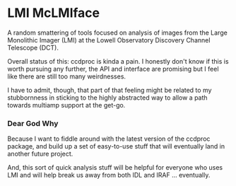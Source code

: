 # LMI McLMIface

A random smattering of tools focused on analysis of images from the
Large Monolithic Imager (LMI) at the Lowell Observatory
Discovery Channel Telescope (DCT).

Overall status of this: ccdproc is kinda a pain.  I honestly don't know if
this is worth pursuing any further, the API and interface are promising
but I feel like there are still too many weirdnesses.

I have to admit, though, that part of that feeling might be related to 
my stubbornness in sticking to the highly abstracted way to allow a 
path towards multiamp support at the get-go.

### Dear God Why

Because I want to fiddle around with the latest version of the ccdproc
package, and build up a set of easy-to-use stuff that will eventually land
in another future project.

And, this sort of quick analysis stuff will be helpful for everyone who uses
LMI and will help break us away from both IDL and IRAF ... eventually.
